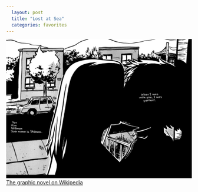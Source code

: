 ```yaml
---
  layout: post
  title: "Lost at Sea"
  categories: favorites
---
```


![lost at sea](/images/recommended/lost-at-sea.jpg)
[The graphic novel on Wikipedia](http://en.wikipedia.org/wiki/Lost_at_Sea_%28comics%29)
